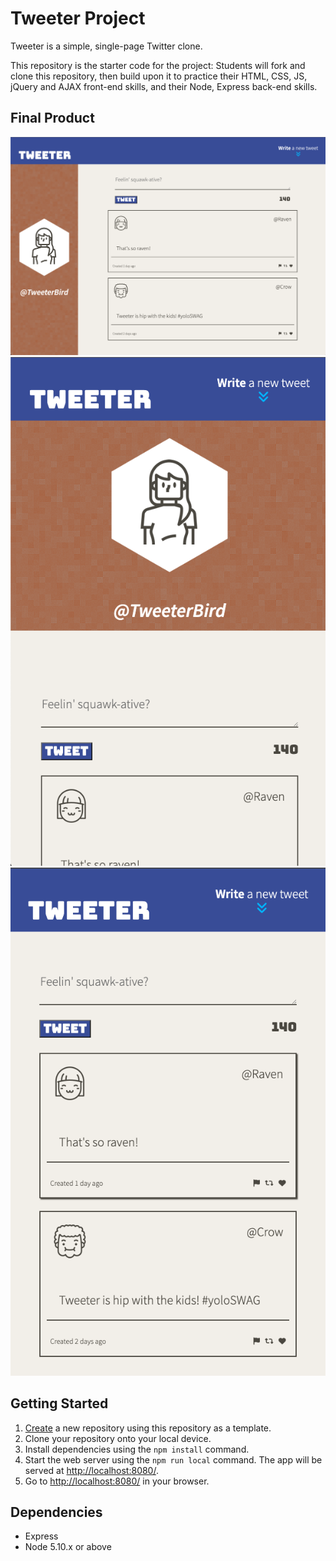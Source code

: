 # Tweeter Project

Tweeter is a simple, single-page Twitter clone.

This repository is the starter code for the project: Students will fork and clone this repository, then build upon it to practice their HTML, CSS, JS, jQuery and AJAX front-end skills, and their Node, Express back-end skills.

## Final Product

!["Desktop Site"](https://github.com/OliverDanger/tweeter/blob/732e5d1f3ac55a5025433f4bb129ab1caa090189/docs/tweeter_desktop_view_1.png)
!["Upper Mobile Site](https://github.com/OliverDanger/tweeter/blob/732e5d1f3ac55a5025433f4bb129ab1caa090189/docs/tweeter_mobile_view_1.png)
!["Lower Mobile Site](https://github.com/OliverDanger/tweeter/blob/732e5d1f3ac55a5025433f4bb129ab1caa090189/docs/tweeter_mobile_view_2.png)

## Getting Started

1. [Create](https://docs.github.com/en/repositories/creating-and-managing-repositories/creating-a-repository-from-a-template) a new repository using this repository as a template.
2. Clone your repository onto your local device.
3. Install dependencies using the `npm install` command.
3. Start the web server using the `npm run local` command. The app will be served at <http://localhost:8080/>.
4. Go to <http://localhost:8080/> in your browser.

## Dependencies

- Express
- Node 5.10.x or above
